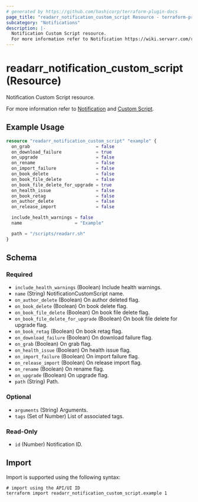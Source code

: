 ```yaml
---
# generated by https://github.com/hashicorp/terraform-plugin-docs
page_title: "readarr_notification_custom_script Resource - terraform-provider-readarr"
subcategory: "Notifications"
description: |-
  Notification Custom Script resource.
  For more information refer to Notification https://wiki.servarr.com/readarr/settings#connect and Custom Script https://wiki.servarr.com/readarr/supported#customscript.
---
```


# readarr_notification_custom_script (Resource)

<!-- subcategory:Notifications -->Notification Custom Script resource.
For more information refer to [Notification](https://wiki.servarr.com/readarr/settings#connect) and [Custom Script](https://wiki.servarr.com/readarr/supported#customscript).

## Example Usage

```terraform
resource "readarr_notification_custom_script" "example" {
  on_grab                         = false
  on_download_failure             = true
  on_upgrade                      = false
  on_rename                       = false
  on_import_failure               = false
  on_book_delete                  = false
  on_book_file_delete             = false
  on_book_file_delete_for_upgrade = true
  on_health_issue                 = false
  on_book_retag                   = false
  on_author_delete                = false
  on_release_import               = false

  include_health_warnings = false
  name                    = "Example"

  path = "/scripts/readarr.sh"
}
```

<!-- schema generated by tfplugindocs -->
## Schema

### Required

- `include_health_warnings` (Boolean) Include health warnings.
- `name` (String) NotificationCustomScript name.
- `on_author_delete` (Boolean) On author deleted flag.
- `on_book_delete` (Boolean) On book delete flag.
- `on_book_file_delete` (Boolean) On book file delete flag.
- `on_book_file_delete_for_upgrade` (Boolean) On book file delete for upgrade flag.
- `on_book_retag` (Boolean) On book retag flag.
- `on_download_failure` (Boolean) On download failure flag.
- `on_grab` (Boolean) On grab flag.
- `on_health_issue` (Boolean) On health issue flag.
- `on_import_failure` (Boolean) On import failure flag.
- `on_release_import` (Boolean) On release import flag.
- `on_rename` (Boolean) On rename flag.
- `on_upgrade` (Boolean) On upgrade flag.
- `path` (String) Path.

### Optional

- `arguments` (String) Arguments.
- `tags` (Set of Number) List of associated tags.

### Read-Only

- `id` (Number) Notification ID.

## Import

Import is supported using the following syntax:

```shell
# import using the API/UI ID
terraform import readarr_notification_custom_script.example 1
```
